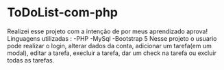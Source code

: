 # ToDoList-com-php
Realizei esse projeto com a intenção de por meus aprendizado aprova!
Linguagens utilizadas :
-PHP
-MySql
-Bootstrap 5
Nesse projeto o usuario pode realizar o login, alterar dados da conta, adicionar um tarefa(em um modal), editar a tarefa, execluir a tarefa, dar um check na tarefa
ou excluir todas as tarefas. 
